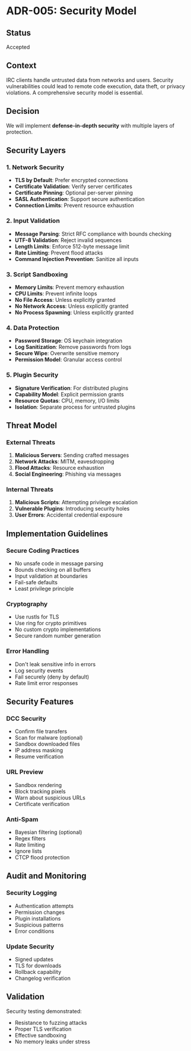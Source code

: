 # ADR-005: Security Model

## Status
Accepted

## Context
IRC clients handle untrusted data from networks and users. Security vulnerabilities could lead to remote code execution, data theft, or privacy violations. A comprehensive security model is essential.

## Decision
We will implement **defense-in-depth security** with multiple layers of protection.

## Security Layers

### 1. Network Security
- **TLS by Default**: Prefer encrypted connections
- **Certificate Validation**: Verify server certificates
- **Certificate Pinning**: Optional per-server pinning
- **SASL Authentication**: Support secure authentication
- **Connection Limits**: Prevent resource exhaustion

### 2. Input Validation
- **Message Parsing**: Strict RFC compliance with bounds checking
- **UTF-8 Validation**: Reject invalid sequences
- **Length Limits**: Enforce 512-byte message limit
- **Rate Limiting**: Prevent flood attacks
- **Command Injection Prevention**: Sanitize all inputs

### 3. Script Sandboxing
- **Memory Limits**: Prevent memory exhaustion
- **CPU Limits**: Prevent infinite loops
- **No File Access**: Unless explicitly granted
- **No Network Access**: Unless explicitly granted
- **No Process Spawning**: Unless explicitly granted

### 4. Data Protection
- **Password Storage**: OS keychain integration
- **Log Sanitization**: Remove passwords from logs
- **Secure Wipe**: Overwrite sensitive memory
- **Permission Model**: Granular access control

### 5. Plugin Security
- **Signature Verification**: For distributed plugins
- **Capability Model**: Explicit permission grants
- **Resource Quotas**: CPU, memory, I/O limits
- **Isolation**: Separate process for untrusted plugins

## Threat Model

### External Threats
1. **Malicious Servers**: Sending crafted messages
2. **Network Attacks**: MITM, eavesdropping
3. **Flood Attacks**: Resource exhaustion
4. **Social Engineering**: Phishing via messages

### Internal Threats
1. **Malicious Scripts**: Attempting privilege escalation
2. **Vulnerable Plugins**: Introducing security holes
3. **User Errors**: Accidental credential exposure

## Implementation Guidelines

### Secure Coding Practices
- No unsafe code in message parsing
- Bounds checking on all buffers
- Input validation at boundaries
- Fail-safe defaults
- Least privilege principle

### Cryptography
- Use rustls for TLS
- Use ring for crypto primitives
- No custom crypto implementations
- Secure random number generation

### Error Handling
- Don't leak sensitive info in errors
- Log security events
- Fail securely (deny by default)
- Rate limit error responses

## Security Features

### DCC Security
- Confirm file transfers
- Scan for malware (optional)
- Sandbox downloaded files
- IP address masking
- Resume verification

### URL Preview
- Sandbox rendering
- Block tracking pixels
- Warn about suspicious URLs
- Certificate verification

### Anti-Spam
- Bayesian filtering (optional)
- Regex filters
- Rate limiting
- Ignore lists
- CTCP flood protection

## Audit and Monitoring

### Security Logging
- Authentication attempts
- Permission changes
- Plugin installations
- Suspicious patterns
- Error conditions

### Update Security
- Signed updates
- TLS for downloads
- Rollback capability
- Changelog verification

## Validation
Security testing demonstrated:
- Resistance to fuzzing attacks
- Proper TLS verification
- Effective sandboxing
- No memory leaks under stress